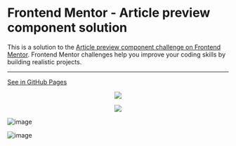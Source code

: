 # Frontend Mentor - Article preview component solution

This is a solution to the [Article preview component challenge on Frontend Mentor](https://www.frontendmentor.io/challenges/article-preview-component-dYBN_pYFT). Frontend Mentor challenges help you improve your coding skills by building realistic projects.

---

[See in GitHub Pages](https://OTF31.github.io/article-preview-component/)

<p align="center">
  <img src="https://user-images.githubusercontent.com/75378049/163266172-1493bf9f-fe26-4a8f-adb6-aad076e37535.png" />
</p>

<p align="center">
  <img src="https://user-images.githubusercontent.com/75378049/163265864-0efce601-9dd5-4477-a4d2-9fba159df84d.png" />
</p>

![image](https://user-images.githubusercontent.com/75378049/163266335-c8a52939-2a93-40f4-b26e-63979c24895f.png)

![image](https://user-images.githubusercontent.com/75378049/163266654-2afe30fe-973b-4067-bcdf-8f4f6edd040a.png)
